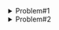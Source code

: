 <details>
<summary>Problem#1</summary>

## 리모컨

컴퓨터실에서 수업 중인 정보 선생님은 냉난방기의 온도를 조절하려고 한다.
냉난방기가 멀리 있어서 리모컨으로 조작하려고 하는데, 리모컨의 온도 조절 버튼
은 다음과 같다.
 1) 온도를 1도 올리는 버튼
 2) 온도를 1도 내리는 버튼
 3) 온도를 5도 올리는 버튼
 4) 온도를 5도 내리는 버튼
 5) 온도를 10도 올리는 버튼
 6) 온도를 10도 내리는 버튼
 
이와 같이 총 6개의 버튼으로 목표 온도를 조절해야 한다.

현재 설정 온도와 변경하고자 하는 목표 온도가 주어지면 이 버튼들을 이용하여
목표 온도로 변경하고자 한다.

이 때 버튼 누름의 최소 횟수를 구하시오. 예를 들어, 7도에서 34도로 변경하는 경우,
7 → 17 → 27 → 32 → 33 → 34
 이렇게 총 5번 누르면 된다

### 입력
---
현재 온도 a와 목표 온도 b가 입력된다(0 <= a, b <= 40). 

### 출력
---
최소한의 버튼 사용으로 목표 온도가 되는 버튼 누름의 횟수를 출력한다

| Input     | Output |
| --------- |--------|
| 7 34      | 5      |
</details>

<details>
<summary>Problem#2</summary>

## 앱

우리는 스마트폰을 사용하면서 여러 가지 앱 (App)을 실행하게 된다. 대개의 경우
화면에 보이는 ‘실행중’인 앱은 하나뿐이지만 보이지 않는 상태로 많은 앱이 '활성화'
되어 있다. 앱들이 활성화되어 있다는 것은 화면에 보이지 않더라도 메인메모리에
직전의 상태가 기록되어 있는 것을 말한다. 현재 실행중이 아니더라도 이렇게 메모
리에 남겨두는 이유는 사용자가 이전에 실행하던 앱을 다시 불러올 때에 직전의 상
태를 메인메모리로부터 읽어 들여 실행 준비를 빠르게 마치기 위해서이다.

 하지만 스마트폰의 메모리는 제한적이기 때문에 한 번이라도 실행했던 모든 앱을
활성화된 채로 메인메모리에 남겨두다 보면 메모리 부족 상태가 되기 쉽다. 새로운
앱을 실행시키기 위해 필요한 메모리가 부족해지면 스마트폰의 운영체제는 활성화되
어 있는 앱들 중 몇 개를 선택하여 메모리로부터 삭제하는 수밖에 없다. 이러한 과
정을 앱의 ‘비활성화’라고 한다.

 메모리 부족 상황에서 활성화되어있는 앱들을 무작위로 필요한 메모리만큼 비활성
화하는 것은 좋은 방법이 아니다. 비활성화된 앱들을 재실행할 경우 그만큼 시간이
더 필요하기 때문이다. 여러분은 이러한 앱의 비활성화 문제를 스마트하게 해결하기
위한 프로그램을 작성해야 한다.

 현재 n개의 앱,A1, .. , An 이 활성화되어 있다고 가정하자. 이들 앱Ai 는 각각 mi
바이트만큼의 메모리를 사용하고 있다. 또한, 앱 Ai 를 비활성화한 후에 다시 실행하
고자 할 경우, 추가적으로 들어가는 비용(시간 등)을 수치화한 것을 ci라고 하자. 이
러한 상황에서 사용자가 새로운 앱 B를 실행하고자 하여, 추가로 M 바이트의 메모
리가 필요하다고 하자. 즉, 현재 활성화되어 있는 앱 A1,..,An 중에서 몇 개를 비활성
화하여 M 바이트 이상의 메모리를 추가로 확보해야 하는 것이다. 여러분은 그 중에
서 비활성화했을 경우의 비용 ci의 합을 최소화하여 필요한 메모리 M 바이트를 확보
하는 방법을 찾아야 한다.

### 입력
---
 첫 줄에는 정수 n과 M이 공백문자로 구분되어 주어지며,
 둘째 줄과 셋째 줄에는 각각 n개의 정수가 공백문자로 구분되어 주어진다.
 둘째 줄의 n개의 정수는 현재 활성화되어 있는 앱 A1,…, An이 사용 중인 메모리
의 바이트 수인 m1, …, mn을 의미하며,
 셋째 줄의 n 개의 정수는 각 앱을 비활성화했을 경우의 비용 c1,…, cn을 의미한다.
 
 #### 입력의 정의역
 1 ≤ n ≤ 100
 1 ≤ M ≤ 10,000,000
 1 ≤ m1, …, mn ≤ 10,000,000
 0 ≤ c1,…, cn≤ 100

### 출력
---
필요한 메모리 M 바이트를 확보하기 위한 앱 비활성화의 최소의 비용을 계산하여
한 줄에 출력해야 한다

| Input          | Output |
| -------------- |--------|
| 5 60           |        |
| 30 10 20 35 40 | 6      |
| 3 0 3 5 4      |        |
</details>
